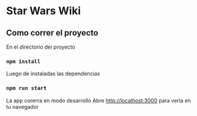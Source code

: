 # Star Wars Wiki

## Como correr el proyecto

En el directorio del proyecto

### `npm install`

Luego de instaladas las dependencias

### `npm run start`

La app corerra en modo desarrollo
Abre [http://localhost:3000](http://localhost:3000) para verla en tu navegador
